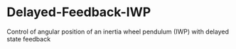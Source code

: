 # Delayed-Feedback-IWP
Control of angular position of an inertia wheel pendulum (IWP) with delayed state feedback
